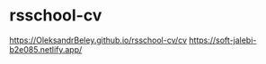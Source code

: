 # rsschool-cv
https://OleksandrBeley.github.io/rsschool-cv/cv
https://soft-jalebi-b2e085.netlify.app/
